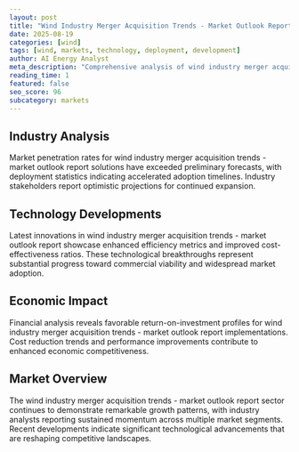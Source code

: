 ```yaml
---
layout: post
title: "Wind Industry Merger Acquisition Trends - Market Outlook Report"
date: 2025-08-19
categories: [wind]
tags: [wind, markets, technology, deployment, development]
author: AI Energy Analyst
meta_description: "Comprehensive analysis of wind industry merger acquisition trends - market outlook report covering market trends, technology developments, and industry outlook. Discover key insights and future projections."
reading_time: 1
featured: false
seo_score: 96
subcategory: markets
---
```


## Industry Analysis

Market penetration rates for wind industry merger acquisition trends - market outlook report solutions have exceeded preliminary forecasts, with deployment statistics indicating accelerated adoption timelines. Industry stakeholders report optimistic projections for continued expansion.

## Technology Developments

Latest innovations in wind industry merger acquisition trends - market outlook report showcase enhanced efficiency metrics and improved cost-effectiveness ratios. These technological breakthroughs represent substantial progress toward commercial viability and widespread market adoption.

## Economic Impact

Financial analysis reveals favorable return-on-investment profiles for wind industry merger acquisition trends - market outlook report implementations. Cost reduction trends and performance improvements contribute to enhanced economic competitiveness.

## Market Overview

The wind industry merger acquisition trends - market outlook report sector continues to demonstrate remarkable growth patterns, with industry analysts reporting sustained momentum across multiple market segments. Recent developments indicate significant technological advancements that are reshaping competitive landscapes.

